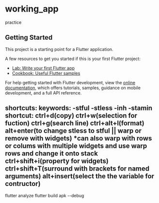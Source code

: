 # working_app

practice

## Getting Started

This project is a starting point for a Flutter application.

A few resources to get you started if this is your first Flutter project:

- [Lab: Write your first Flutter app](https://docs.flutter.dev/get-started/codelab)
- [Cookbook: Useful Flutter samples](https://docs.flutter.dev/cookbook)

For help getting started with Flutter development, view the
[online documentation](https://docs.flutter.dev/), which offers tutorials,
samples, guidance on mobile development, and a full API reference.

shortcuts:
       keywords:
        -stful
        -stless
        -inh
        -stamin
shortcut:
ctrl+d(copy)
ctrl+w(selection for fuction)
ctrl+g(search line)
ctrl+alt+l(format)
alt+enter(to change stless to stful || warp or remove with widgets)
*can also warp with rows or colums with multiple widgets and use warp rows and change it onto stack
ctrl+shift+i(property for widgets)
ctrl+shift+T(surround with brackets for named arguments)
alt+insert(select the the variable for contructor)
-----------------------
flutter analyze
flutter build apk --debug

